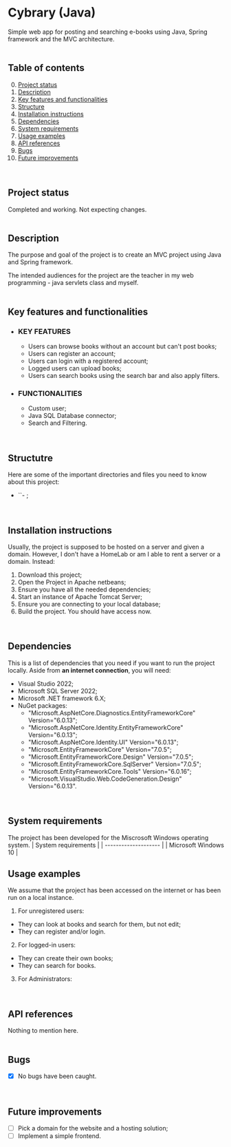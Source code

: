 # Cybrary (Java)
Simple web app for posting and searching e-books using Java, Spring framework and the MVC architecture.
<br/>
<br/>

## Table of contents
0. [Project status](#Project-status)
1. [Description](#Description)
3. [Key features and functionalities](#Key-features-and-functionalities)
4. [Structure](#Structure)
5. [Installation instructions](#Installation-instructions)
6. [Dependencies](#Dependencies)
7. [System requirements](#System-requirements)
8. [Usage examples](#Usage-examples)
9. [API references](#API-references)
10. [Bugs](#Bugs)
11. [Future improvements](#Futute-improvements)
<br/>

## Project status
Completed and working. Not expecting changes.
<br/>
<br/>

## Description
The purpose and goal of the project is to create an MVC project using Java and Spring framework.

The intended audiences for the project are the teacher in my web programming - java servlets class and myself.
<br/>
<br/>

## Key features and functionalities
* ### KEY FEATURES
  * Users can browse books without an account but can't post books;
  * Users can register an account;
  * Users can login with a registered account;
  * Logged users can upload books;
  * Users can search books using the search bar and also apply filters.
 
* ### FUNCTIONALITIES
  * Custom user;
  * Java SQL Database connector;
  * Search and Filtering.
<br/>

## Structutre
Here are some of the important directories and files you need to know about this project:
* ``- ;
<br/>

## Installation instructions
Usually, the project is supposed to be hosted on a server and given a domain. However, I don't have a HomeLab or am I able to rent a server or a domain. Instead:
1. Download this project;
2. Open the Project in Apache netbeans;
4. Ensure you have all the needed dependencies;
5. Start an instance of Apache Tomcat Server;
6. Ensure you are connecting to your local database;
7. Build the project. You should have access now.
<br/>

## Dependencies
This is a list of dependencies that you need if you want to run the project locally. Aside from **an internet connection**, you will need:
* Visual Studio 2022;
* Microsoft SQL Server 2022;
* Microsoft .NET framework 6.X;
* NuGet packages:
  * "Microsoft.AspNetCore.Diagnostics.EntityFrameworkCore" Version="6.0.13";
  * "Microsoft.AspNetCore.Identity.EntityFrameworkCore" Version="6.0.13";
  * "Microsoft.AspNetCore.Identity.UI" Version="6.0.13";
  * "Microsoft.EntityFrameworkCore" Version="7.0.5";
  * "Microsoft.EntityFrameworkCore.Design" Version="7.0.5";
  * "Microsoft.EntityFrameworkCore.SqlServer" Version="7.0.5";
  * "Microsoft.EntityFrameworkCore.Tools" Version="6.0.16";
  * "Microsoft.VisualStudio.Web.CodeGeneration.Design" Version="6.0.13".
<br/>

## System requirements
The project has been developed for the Miscrosoft Windows operating system.
| System requirements  |
| -------------------- | 
| Microsoft Windows 10 | 
<br/>

## Usage examples
We assume that the project has been accessed on the internet or has been run on a local instance. 
<br/>

1. For unregistered users:
  * They can look at books and search for them, but not edit;
  * They can register and/or login.
2. For logged-in users:
  * They can create their own books;
  * They can search for books.
3. For Administrators:
<br/>

## API references
Nothing to mention here.
<br/>
<br/>

## Bugs
- [x] No bugs have been caught.
<br/>

## Future improvements
- [ ] Pick a domain for the website and a hosting solution;
- [ ] Implement a simple frontend.
